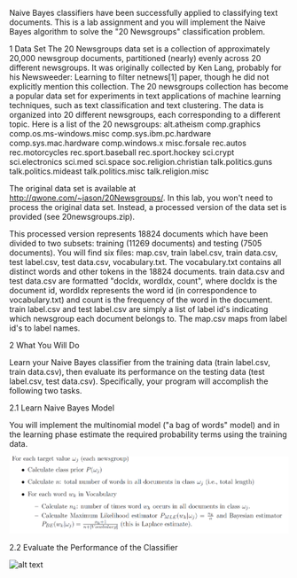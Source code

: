 Naive Bayes classifiers have been successfully applied to classifying text documents. This is a lab assignment and you will implement the Naive Bayes algorithm to solve the "20 Newsgroups" classification problem.

1 Data Set
The 20 Newsgroups data set is a collection of approximately 20,000 newsgroup documents, partitioned (nearly) evenly across 20 different
newsgroups. It was originally collected by Ken Lang, probably for his Newsweeder: Learning to filter netnews[1] paper, though he did not
explicitly mention this collection. The 20 newsgroups collection has become a popular data set for experiments in text applications of
machine learning techniques, such as text classification and text clustering. The data is organized into 20 different newsgroups, each
corresponding to a different topic. Here is a list of the 20 newsgroups:
alt.atheism
comp.graphics
comp.os.ms-windows.misc
comp.sys.ibm.pc.hardware
comp.sys.mac.hardware
comp.windows.x
misc.forsale
rec.autos rec.motorcycles
rec.sport.baseball rec.sport.hockey
sci.crypt
sci.electronics
sci.med
sci.space
soc.religion.christian
talk.politics.guns
talk.politics.mideast
talk.politics.misc
talk.religion.misc

The original data set is available at http://qwone.com/~jason/20Newsgroups/. In this lab, you won't need to process the original data
set. Instead, a processed version of the data set is provided (see 20newsgroups.zip).

This processed version represents 18824 documents which have been divided to two subsets: training (11269 documents) and testing (7505
documents). You will find six files: map.csv, train label.csv, train data.csv, test label.csv, test data.csv, vocabulary.txt. The
vocabulary.txt contains all distinct words and other tokens in the 18824 documents. train data.csv and test data.csv are formatted
"docIdx, wordIdx, count", where docIdx is the document id, wordIdx represents the word id (in correspondence to vocabulary.txt) and
count is the frequency of the word in the document. train label.csv and test label.csv are simply a list of label id's indicating which
newsgroup each document belongs to. The map.csv maps from label id's to label names.

2 What You Will Do

Learn your Naive Bayes classifier from the training data (train label.csv, train data.csv), then evaluate its performance on the
testing data (test label.csv, test data.csv). Specifically, your program will accomplish the following two tasks. 

2.1 Learn Naive Bayes Model

You will implement the multinomial model ("a bag of words" model) and in the learning phase estimate the required probability terms
using the training data.

![alt text](Screenshots/image.png)

2.2 Evaluate the Performance of the Classifier

![alt text](Screentshots/)



